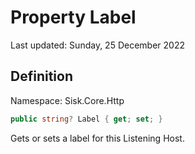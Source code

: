 # Property Label
Last updated: Sunday, 25 December 2022

## Definition
Namespace: Sisk.Core.Http

```csharp
public string? Label { get; set; }
```

Gets or sets a label for this Listening Host.

